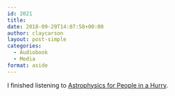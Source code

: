 ```yaml
---
id: 2021
title: 
date: 2018-09-29T14:07:58+00:00
author: claycarson
layout: post-simple
categories: 
  - Audiobook
  - Media
format: aside
---
```

I finished listening to [Astrophysics for People in a Hurry](https://www.amazon.com/Astrophysics-People-Hurry-Grasse-Tyson-ebook/dp/B01MAWT2MO).<!--more-->